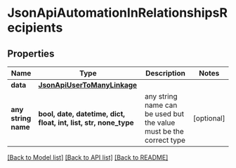 # JsonApiAutomationInRelationshipsRecipients


## Properties
Name | Type | Description | Notes
------------ | ------------- | ------------- | -------------
**data** | [**JsonApiUserToManyLinkage**](JsonApiUserToManyLinkage.md) |  | 
**any string name** | **bool, date, datetime, dict, float, int, list, str, none_type** | any string name can be used but the value must be the correct type | [optional]

[[Back to Model list]](../README.md#documentation-for-models) [[Back to API list]](../README.md#documentation-for-api-endpoints) [[Back to README]](../README.md)



